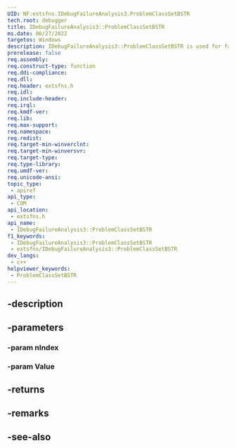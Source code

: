 ```yaml
---
UID: NF:extsfns.IDebugFailureAnalysis3.ProblemClassSetBSTR
tech.root: debugger
title: IDebugFailureAnalysis3::ProblemClassSetBSTR
ms.date: 06/27/2022
targetos: Windows
description: IDebugFailureAnalysis3::ProblemClassSetBSTR is used for failure analysis processing.
prerelease: false
req.assembly: 
req.construct-type: function
req.ddi-compliance: 
req.dll: 
req.header: extsfns.h
req.idl: 
req.include-header: 
req.irql: 
req.kmdf-ver: 
req.lib: 
req.max-support: 
req.namespace: 
req.redist: 
req.target-min-winverclnt: 
req.target-min-winversvr: 
req.target-type: 
req.type-library: 
req.umdf-ver: 
req.unicode-ansi: 
topic_type:
 - apiref
api_type:
 - COM
api_location:
 - extsfns.h
api_name:
 - IDebugFailureAnalysis3::ProblemClassSetBSTR
f1_keywords:
 - IDebugFailureAnalysis3::ProblemClassSetBSTR
 - extsfns/IDebugFailureAnalysis3::ProblemClassSetBSTR
dev_langs:
 - c++
helpviewer_keywords:
 - ProblemClassSetBSTR
---
```


## -description

## -parameters

### -param nIndex

### -param Value

## -returns

## -remarks

## -see-also

